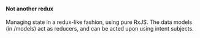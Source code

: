 #### Not another redux

Managing state in a redux-like fashion, using pure RxJS. The data models (in /models) act as reducers, and can be acted upon using intent subjects.
